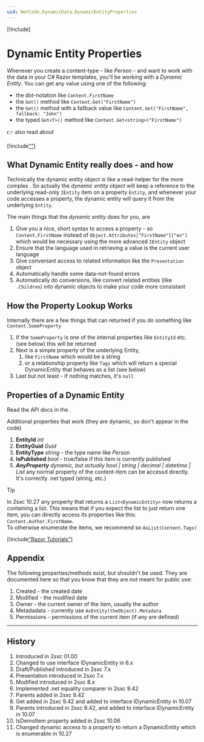 ```yaml
---
uid: NetCode.DynamicData.DynamicEntityProperties
---
```


[!include[](~/pages/basics/stack/_shared-float-summary.md)]
<style>.context-box-summary .data-all { visibility: visible; } </style>

# Dynamic Entity Properties

Whenever you create a content-type - like _Person_ - and want to work with the data in your C# Razor templates, you'll be working with a _Dynamic Entity_.
You can get any value using one of the following:

* the dot-notation like `Content.FirstName`
* the `Get()` method like `Content.Get("FirstName")`
* the `Get()` method with a fallback value like `Content.Get("FirstName", fallback: "John")`
* the typed `Get<T>()` method like `Content.Get<string>("FirstName")`

👉 also read about [](xref:NetCode.DynamicCode.AsDynamic)

[!include[""](./_include-dyn-ent-sample.md)]

## What Dynamic Entity really does - and how

Technically the dynamic entity object is like a read-helper for the more complex [](xref:ToSic.Eav.Data.IEntity). So actually the _dynamic entity_ object will keep a reference to the underlying read-only `IEntity` item on a property `Entity`, and whenever your code accesses a property, the dynamic entity will query it from the underlying `Entity`.

The main things that the _dynamic entity_ does for you, are

1. Give you a nice, short syntax to access a property - so `Content.FirstName` instead of `Object.Attributes["FirstName"]["en"]` which would be necessary using the more advanced `IEntity` object
2. Ensure that the language used in retrieving a value is the current user language
3. Give conveniant access to related information like the `Presentation` object
4. Automatically handle some data-not-found errors
5. Automatically do conversions, like convert related entities (like `.Children`) into dynamic objects to make your code more consistant  

## How the Property Lookup Works

Internally there are a few things that can returned if you do something like `Content.SomeProperty`

1. If the `SomeProperty` is one of the internal properties like `EntityId` etc. (see below) this will be returned
1. Next is a simple property of the underlying Entity,
    1. like `FirstName` which would be a string
    1. or a relationship property like `Tags` which will return a special DynamicEntity that behaves as a list (see below)
1. Last but not least - if nothing matches, it's `null`

## Properties of a Dynamic Entity

Read the API docs in the [](xref:ToSic.Sxc.Data.IDynamicEntity).

Additional properties that work (they are dynamic, so don't appear in the code)

1. **EntityId** _int_
1. **EntityGuid** _Guid_
1. **EntityType** _string_ - the type name like _Person_
1. **IsPublished** _bool_ - true/false if this item is currently published
1. **_AnyProperty_** _dynamic, but actually bool | string | decimal | datetime | List<DynamicEntity>_ any normal property of the content-item can be accessd directly. It's correctly .net typed (string, etc.)

> [!TIP]
> In 2sxc 10.27 any property that returns a `List<DynamicEntity>` now returns a [](xref:ToSic.Sxc.Data.IDynamicEntity) containing a list.
> This means that if you expect the list to just return one item, you can directly access its properties like this:  
> `Content.Author.FirstName`.  
> To otherwise enumerate the items, we recommend [](xref:Custom.Hybrid.Razor12.AsList(System.Object)) so `AsList(Content.Tags)`

[!include["Razor Tutorials"](~/shared/tutorials/razor.md)]

## Appendix

The following properties/methods exist, but shouldn't be used. They are documented here so that you know that they are not meant for public use:

1. Created - the created date
1. Modified - the modified date
1. Owner - the current owner of the item, usually the author
1. Metadadata - currently use `AsEntity(theObject).Metadata`
1. Permissions - permissions of the current item (if any are defined)

---

## History

1. Introduced in 2sxc 01.00
1. Changed to use interface IDynamicEntity in 6.x
1. Draft/Published introduced in 2sxc 7.x
1. Presentation introduced in 2sxc 7.x
1. Modified introduced in 2sxc 8.x
1. Implemented .net equality comparer in 2sxc 9.42
1. Parents added in 2sxc 9.42
1. Get added in 2sxc 9.42 and added to interface IDynamicEntity in 10.07
1. Parents introduced in 2sxc 9.42, and added to interface IDynamicEntity in 10.07
1. IsDemoItem property added in 2sxc 10.06
1. Changed dynamic access to a property to return a DynamicEntity which is enumerable in 10.27

